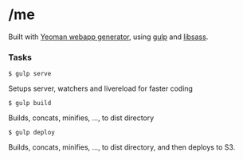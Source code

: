 # /me

Built with [Yeoman webapp generator](https://github.com/yeoman/generator-webapp), using [gulp](http://gulpjs.com/) and [libsass](http://sass-lang.com/libsass).

### Tasks
```
$ gulp serve
```
 Setups server, watchers and livereload for faster coding

```
$ gulp build
```
 Builds, concats, minifies, ..., to dist directory

```
$ gulp deploy
```
 Builds, concats, minifies, ..., to dist directory, and then deploys to S3.